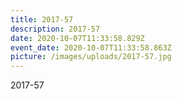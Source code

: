 ```yaml
---
title: 2017-57
description: 2017-57
date: 2020-10-07T11:33:58.829Z
event_date: 2020-10-07T11:33:58.863Z
picture: /images/uploads/2017-57.jpg
---
```

2017-57